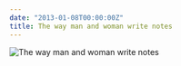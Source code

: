 ```yaml
---
date: "2013-01-08T00:00:00Z"
title: The way man and woman write notes
---
```


![The way man and woman write notes](/img/posts/man-woman-notes.jpg)
